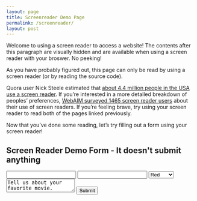 ```yaml
---
layout: page
title: Screenreader Demo Page 
permalink: /screenreader/
layout: post
---
```


Welcome to using a screen reader to access a website! The contents after this paragraph are visually hidden and are available when using a screen reader with your broswer. No peeking!

<div class="usa-sr-only">

As you have probably figured out, this page can only be read by using a screen reader (or by reading the source code).

Quora user Nick Steele estimated that [about 4.4 million people in the USA use a screen reader](https://ux.stackexchange.com/a/119596). If you’re interested in a more detailed breakdown of peoples’ preferences, [WebAIM surveyed 1465 screen reader users](https://webaim.org/projects/screenreadersurvey5/) about their use of screen readers. If you’re feeling brave, try using your screen reader to read both of the pages linked previously.

Now that you’ve done some reading, let’s try filling out a form using your screen reader! 

<h2>Screen Reader Demo Form - It doesn't submit anything</h2>
  <form action="">
    <input name="Name" type="text" aria-label="name" id="name">
    <input name="Email address" type="text" aria-label="email" id="email">
    <select name="Favorite color" aria-label="What’s your favorite color?" id="color">
      <option value="red">Red</option>
      <option value="orange">Orange</option>
      <option value="yellow">Yellow</option>
      <option value="green">Green</option>
      <option value="blue">Blue</option>
      <option value="purple">Purple</option>
    </select>
    <textarea name="What’s your favorite movie and why?" id="movie">Tell us about your favorite movie.</textarea> 
    <button type="button" onclick="alert('Thanks for filling out this form! It doesn’t send any data.')">Submit</button>
  </form>
</div>
